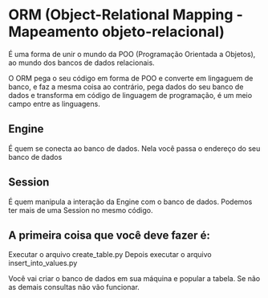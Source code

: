 # ORM (Object-Relational Mapping - Mapeamento objeto-relacional)

É uma forma de unir o mundo da POO (Programação Orientada a Objetos), ao mundo
dos bancos de dados relacionais.

O ORM pega o seu código em forma de POO e converte em lingaguem de banco, e
faz a mesma coisa ao contrário, pega dados do seu banco de dados e transforma
em código de linguagem de programação, é um meio campo entre as linguagens.


## Engine

É quem se conecta ao banco de dados. Nela você passa o endereço do seu banco de
dados


## Session
É quem manipula a interação da Engine com o banco de dados.
Podemos ter mais de uma Session no mesmo código.


## A primeira coisa que você deve fazer é:

Executar o arquivo create_table.py
Depois executar o arquivo insert_into_values.py

Você vai criar o banco de dados em sua máquina e popular a tabela.
Se não as demais consultas não vão funcionar.
